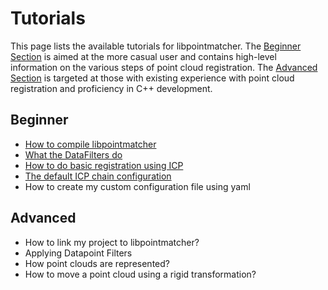 Tutorials
=========

This page lists the available tutorials for libpointmatcher. The [Beginner Section](#beginner) is aimed at the more casual user and contains high-level information on the various steps of point cloud registration. The [Advanced Section](#advanced) is targeted at those with existing experience with point cloud registration and proficiency in C++ development.

Beginner<a name="beginner"></a>
---------

- [How to compile libpointmatcher](Compilation.md)
- [What the DataFilters do](Datafilters.md)
- [How to do basic registration using ICP](BasicRegistration.md)
- [The default ICP chain configuration](DefaultICPConfig.md)
- How to create my custom configuration file using yaml

Advanced<a name="advanced"></a>
-------
- How to link my project to libpointmatcher?
- Applying Datapoint Filters
- How point clouds are represented?
- How to move a point cloud using a rigid transformation?

